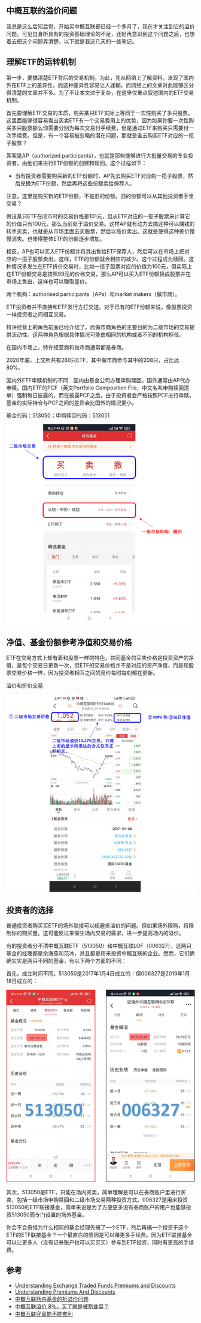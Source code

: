 ## 中概互联的溢价问题

我总是这么后知后觉，开始买中概互联都已经一个多月了，现在才关注到它的溢价问题。可见自身所具有的投资基础理论的不足，还好再意识到这个问题之后，也想着去把这个问题弄清楚。以下就是我这几天的一些笔记。

## 理解ETF的运转机制

第一步，要搞清楚ETF背后的交易机制。为此，先从网络上了解资料。发现了国内外在ETF上的差异性，而这种差异性容易让人迷糊，而网络上的文章对此能够区分得清楚的文章并不多。为了不让本文过于复杂，在这里仅重点叙述国内的ETF交易机制。

首先要理解ETF交易的本质，购买某只ETF实际上等同于一次性购买了多只股票。这里面能够很容易看出买卖ETF有一个交易费用上的优势，因为如果你要一次性购买多只股票那么你需要分别为每次交易付手续费，但是通过ETF来购买只需要付一次手续费。但是，有一个容易被忽略的潜在问题，那就是谁去购买ETF对应的一揽子股票？

答案是AP（authorized participants），也就是那些能够进行大批量交易的专业投资者。由他们来进行ETF份额的创建和赎回。这个过程如下：

- 当有投资者需要购买新的ETF份额时，AP先去购买ETF对应的一揽子股票，然后兑换为ETF份额，然后再将这些份额卖给保荐人。

注意，这里是购买新的ETF份额，不是旧的份额。旧的份额可以从其他投资者手里交易？

假设某只ETF在闭市时的交易价格是101元，但从ETF对应的一揽子股票来计算它的价值只有100元，那么当前处于溢价交易。这样AP就有动力去搞这种可以赚钱的转手买卖，也就是从市场里面去买股票，然后以高价卖出。这就是使得这种差价慢慢消失。也使得整体ETF的份额逐步增加。

相反，AP也可以买入ETF份额并将其出售给ETF保荐人，然后可以在市场上把对应的一揽子股票卖出。这样，ETF的份额就会相应的减少。这个过程成为赎回。这种情况多发生在ETF折价交易时，比如一揽子股票对应的价值为100元，但实际上在ETF份额交易是按照99元的价格交易，那么AP可以买入ETF份额换成股票并在市场上售出，这样也可以赚取差价。

两个机构：authorised participants（APs）和market makers（做市商）。

ETF投资者并不直接和ETF发行方打交道。对于已有的ETF份额来说，像股票投资一样投资者之间相互交易。

特许经营上的角色前面已经介绍了。而做市商角色的主要目的为二级市场的交易提供流动性。这两种角色根据具体情况可能由相同的机构或者不同的机构担任。

在国内市场上，特许经营商和做市商通常都是券商。

2020年底，上交所共有260只ETF，其中做市商参与其中的208只，占比达80%。

国内外ETF申赎机制的不同：国内由基金公司办理申购赎回，国外通常由AP代办申赎。国内ETF的PCF（英文Portfolio Composition File，中文名叫申购赎回清单）强制每日披露的，而在披露PCF之后，由于投资者会严格按照PCF进行申赎，基金的实际持仓与PCF之间的差异会比国外的情况更小。

基金代码：513050；申购赎回代码：513051

![](./etf-trade-type.png)

## 净值、基金份额参考净值和交易价格

ETF在交易方式上却有着和股票一样的特色，共同基金的买卖价格是投资资产的净值，是每个交易日更新一次，但ETF的交易价格并不是对应的资产净值，而是和股票交易价格一样，因为投资者相互之间的竞价每时每刻都在更新。


溢价和折价交易


![](./3types-of-price.png)


## 投资者的选择

普通投资者购买买ETF的场外联接可以规避折溢价的问题。但如果场外限购，将限制你的购买量。这可能反过来催生场内交易的需求，进一步提高场内的溢价。

有的投资者分不清中概互联ETF（513050）和中概互联LOF（006327），这两只基金的经理都是余海燕和范冰，并且都是用来投资中概互联的企业。然而，它们确确实实是两只不同的基金，有以下两个方面的不同：

首先，成立时间不同。513050是2017年1月4日成立的：但006327是2019年1月18日成立的：

![](./compare-two-funds.png)

其次，513050是ETF，只能在场内买卖，简单理解是可以在券商账户里进行买卖，包括一级市场申购赎回和二级市场交易两种投资方式。006327是用来投资513050的ETF联接基金，简单来说是为了方便更多没有券商账户的用户也能够投资513050而专门设置的场外基金。

你会不会奇怪为什么相同的基金经理先搞了一个ETF，然后再搞一个投资于这个ETF的ETF联接基金？一个最直白的原因是可以赚更多手续费。因为ETF联接基金可以让更多人（没有证券账户也可以买买买）参与到ETF投资，同时有更高的手续费。


## 参考


- [Understanding Exchange Traded Funds Premiums and Discounts](https://www.mackenzieinvestments.com/content/dam/final/corporate/mackenzie/docs/etfs/mm-premiums-discounts-en.pdf)
- [Understanding Premiums And Discounts](https://www.etf.com/etf-education-center/etf-basics/understanding-premiums-and-discounts)
- [中概互联场内基金的折溢价问题](https://zhuanlan.zhihu.com/p/411877945)
- [中概互联溢价 8％，买了就是被割韭菜？](https://new.qq.com/omn/20211208/20211208A016BW00.html)
- [中概互联究竟能不能套利](https://xueqiu.com/9896517675/200050583)
